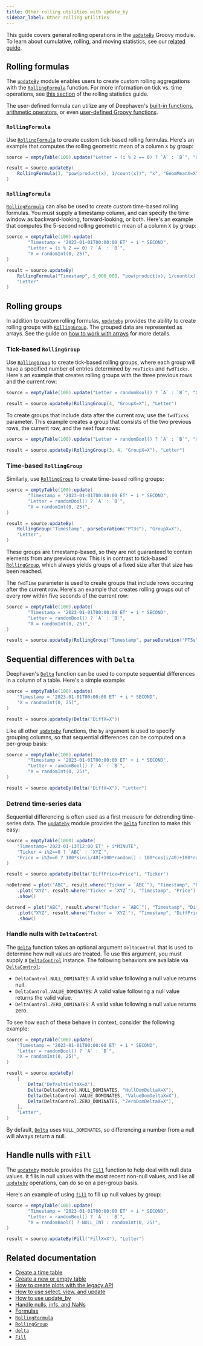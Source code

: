```yaml
---
title: Other rolling utilities with update_by
sidebar_label: Other rolling utilities
---
```


This guide covers general rolling operations in the [`updateBy`](/core/javadoc/io/deephaven/engine/table/impl/updateby/UpdateBy.html) Groovy module. To learn about cumulative, rolling, and moving statistics, see our [related guide](./rolling-calculations.md).

## Rolling formulas

The [`updateBy`](/core/javadoc/io/deephaven/engine/table/impl/updateby/UpdateBy.html) module enables users to create custom rolling aggregations with the [`RollingFormula`](../reference/table-operations/update-by-operations/rolling-formula.md) function. For more information on tick vs. time operations, see [this section](../how-to-guides/rolling-calculations.md#time-based-vs-tick-based-operations) of the rolling statistics guide.

The user-defined formula can utilize any of Deephaven's [built-in functions](../reference/query-language/query-library/auto-imported-functions.md), [arithmetic operators](../how-to-guides/operators.md), or even [user-defined Groovy functions](../how-to-guides/groovy-closures.md).

### `RollingFormula`

Use [`RollingFormula`](../reference/table-operations/update-by-operations/rolling-formula.md) to create custom tick-based rolling formulas. Here's an example that computes the rolling geometric mean of a column `X` by group:

```groovy order=result
source = emptyTable(100).update("Letter = (i % 2 == 0) ? `A` : `B`", "X = randomInt(0, 100)")

result = source.updateBy(
    RollingFormula(3, "pow(product(x), 1/count(x))", "x", "GeomMeanX=X"), "Letter"
)
```

### `RollingFormula`

[`RollingFormula`](../reference/table-operations/update-by-operations/rolling-formula.md) can also be used to create custom time-based rolling formulas. You must supply a timestamp column, and can specify the time window as backward-looking, forward-looking, or both. Here's an example that computes the 5-second rolling geometric mean of a column `X` by group:

```groovy order=result
source = emptyTable(100).update(
        "Timestamp = '2023-01-01T00:00:00 ET' + i * SECOND",
        "Letter = (i % 2 == 0) ? `A` : `B`",
        "X = randomInt(0, 25)",
)

result = source.updateBy(
    RollingFormula("Timestamp", 5_000_000, "pow(product(x), 1/count(x))", "x", "GeomMeanX=X"),
    "Letter"
)
```

## Rolling groups

In addition to custom rolling formulas, [`updateby`](/core/pydoc/code/deephaven.updateby.html#module-deephaven.updateby) provides the ability to create rolling groups with [`RollingGroup`](../reference/table-operations/update-by-operations/rolling-group.md). The grouped data are represented as arrays. See the guide on [how to work with arrays](../how-to-guides/work-with-arrays.md) for more details.

### Tick-based `RollingGroup`

Use [`RollingGroup`](../reference/table-operations/update-by-operations/rolling-group.md) to create tick-based rolling groups, where each group will have a specified number of entries determined by `revTicks` and `fwdTicks`. Here's an example that creates rolling groups with the three previous rows and the current row:

```groovy order=result
source = emptyTable(100).update("Letter = randomBool() ? `A` : `B`", "X = randomInt(0, 100)")

result = source.updateBy(RollingGroup(4, "GroupX=X"), "Letter")
```

To create groups that include data after the current row, use the `fwdTicks` parameter. This example creates a group that consists of the two previous rows, the current row, and the next four rows:

```groovy order=result
source = emptyTable(100).update("Letter = randomBool() ? `A` : `B`", "X = randomInt(0, 100)")

result = source.updateBy(RollingGroup(3, 4, "GroupX=X"), "Letter")
```

### Time-based `RollingGroup`

Similarly, use [`RollingGroup`](../reference/table-operations/update-by-operations/rolling-group.md) to create time-based rolling groups:

```groovy order=result
source = emptyTable(100).update(
        "Timestamp = '2023-01-01T00:00:00 ET' + i * SECOND",
        "Letter = randomBool() ? `A` : `B`",
        "X = randomInt(0, 25)",
)

result = source.updateBy(
    RollingGroup("Timestamp", parseDuration("PT3s"), "GroupX=X"),
    "Letter",
)
```

These groups are timestamp-based, so they are not guaranteed to contain elements from any previous row. This is in contrast to tick-based [`RollingGroup`](../reference/table-operations/update-by-operations/rolling-group.md), which always yields groups of a fixed size after that size has been reached.

The `fwdTime` parameter is used to create groups that include rows occuring after the current row. Here's an example that creates rolling groups out of every row within five seconds of the current row:

```groovy order=result
source = emptyTable(100).update(
        "Timestamp = '2023-01-01T00:00:00 ET' + i * SECOND",
        "Letter = randomBool() ? `A` : `B`",
        "X = randomInt(0, 25)",
)

result = source.updateBy(RollingGroup("Timestamp", parseDuration("PT5s"), parseDuration("PT5s"), "GroupX=X"), "Letter")
```

## Sequential differences with `Delta`

Deephaven's [`Delta`](../reference/table-operations/update-by-operations/delta.md) function can be used to compute sequential differences in a column of a table. Here's a simple example:

```groovy order=result
source = emptyTable(100).update(
    "Timestamp = '2023-01-01T00:00:00 ET' + i * SECOND",
    "X = randomInt(0, 25)",
)

result = source.updateBy(Delta("DiffX=X"))
```

Like all other [`updateby`](/core/pydoc/code/deephaven.updateby.html#module-deephaven.updateby) functions, the `by` argument is used to specify grouping columns, so that sequential differences can be computed on a per-group basis:

```groovy order=result
source = emptyTable(100).update(
        "Timestamp = '2023-01-01T00:00:00 ET' + i * SECOND",
        "Letter = randomBool() ? `A` : `B`",
        "X = randomInt(0, 25)",
)

result = source.updateBy(Delta("DiffX=X"), "Letter")
```

### Detrend time-series data

Sequential differencing is often used as a first measure for detrending time-series data. The [`updateby`](/core/pydoc/code/deephaven.updateby.html#module-deephaven.updateby) module provides the [`Delta`](../reference/table-operations/update-by-operations/delta.md) function to make this easy:

```groovy order=noDetrend,detrend,source,result
source = emptyTable(1000).update(
    "Timestamp='2023-01-13T12:00 ET' + i*MINUTE",
    "Ticker = i%2==0 ? `ABC` : `XYZ`",
    "Price = i%2==0 ? 100*sin(i/40)+100*random() : 100*cos(i/40)+100*random()+i/2",
)

result = source.updateBy(Delta("DiffPrice=Price"), "Ticker")

noDetrend = plot("ABC", result.where("Ticker = `ABC`"), "Timestamp", "Price")
    .plot("XYZ", result.where("Ticker = `XYZ`"), "Timestamp", "Price")
    .show()

detrend = plot("ABC", result.where("Ticker = `ABC`"), "Timestamp", "DiffPrice")
    .plot("XYZ", result.where("Ticker = `XYZ`"), "Timestamp", "DiffPrice")
    .show()
```

### Handle nulls with `DeltaControl`

The [`Delta`](../reference/table-operations/update-by-operations/delta.md) function takes an optional argument `DeltaControl` that is used to determine how null values are treated. To use this argument, you must supply a [`DeltaControl`](../reference/table-operations/update-by-operations/DeltaControl.md) instance. The following behaviors are available via [`DeltaControl`](../reference/table-operations/update-by-operations/DeltaControl.md):

- `DeltaControl.NULL_DOMINATES`: A valid value following a null value returns null.
- `DeltaControl.VALUE_DOMINATES`: A valid value following a null value returns the valid value.
- `DeltaControl.ZERO_DOMINATES`: A valid value following a null value returns zero.

To see how each of these behave in context, consider the following example:

```groovy order=result
source = emptyTable(100).update(
    "Timestamp = '2023-01-01T00:00:00 ET' + i * SECOND",
    "Letter = randomBool() ? `A` : `B`",
    "X = randomInt(0, 25)",
)

result = source.updateBy(
    [
        Delta("DefaultDeltaX=X"),
        Delta(DeltaControl.NULL_DOMINATES, "NullDomDeltaX=X"),
        Delta(DeltaControl.VALUE_DOMINATES, "ValueDomDeltaX=X"),
        Delta(DeltaControl.ZERO_DOMINATES, "ZeroDomDeltaX=X"),
    ],
    "Letter",
)
```

By default, [`Delta`](../reference/table-operations/update-by-operations/delta.md) uses `NULL_DOMINATES`, so differencing a number from a null will always return a null.

## Handle nulls with `Fill`

The [`updateby`](/core/pydoc/code/deephaven.updateby.html#module-deephaven.updateby) module provides the [`Fill`](../reference/table-operations/update-by-operations/fill.md) function to help deal with null data values. It fills in null values with the most recent non-null values, and like all [`updateby`](/core/pydoc/code/deephaven.updateby.html#module-deephaven.updateby) operations, can do so on a per-group basis.

Here's an example of using [`fill`](../reference/table-operations/update-by-operations/fill.md) to fill up null values by group:

```groovy order=result
source = emptyTable(100).update(
        "Timestamp = '2023-01-01T00:00:00 ET' + i * SECOND",
        "Letter = randomBool() ? `A` : `B`",
        "X = randomBool() ? NULL_INT : randomInt(0, 25)",
)

result = source.updateBy(Fill("FillX=X"), "Letter")
```

## Related documentation

- [Create a time table](./time-table.md)
- [Create a new or empty table](./new-and-empty-table.md)
- [How to create plots with the legacy API](./plotting/api-plotting.md)
- [How to use select, view, and update](./use-select-view-update.md)
- [How to use update_by](./use-update-by.md)
- [Handle nulls, infs, and NaNs](./null-inf-nan.md)
- [Formulas](../how-to-guides/formulas.md)
- [`RollingFormula`](../reference/table-operations/update-by-operations/rolling-formula.md)
- [`RollingGroup`](../reference/table-operations/update-by-operations/rolling-group.md)
- [`delta`](../reference/table-operations/update-by-operations/delta.md)
- [`Fill`](../reference/table-operations/update-by-operations/fill.md)
